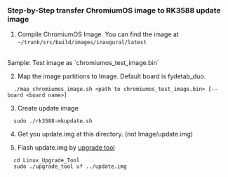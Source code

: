 ### Step-by-Step transfer ChromiumOS image to RK3588 update image

1. Compile ChromiumOS Image. You can find the image at `~/trunk/src/build/images/inaugural/latest` 
 <br>
 Sample: Test image as `chromiumos_test_image.bin`

2. Map the image partitions to Image. Default board is fydetab_duo.

```
  ./map_chromiumos_image.sh <path to chromiumos_test_image.bin> [--board <board name>]
```

3. Create update image

```
  sudo ./rk3588-mkupdate.sh
```

4. Get you update.img at this directory. (not Image/update.img)

5. Flash update.img by [upgrade tool](./Linux_Upgrade_Tool)

```
  cd Linux_Upgrade_Tool
  sudo ./upgrade_tool uf ../update.img
```
